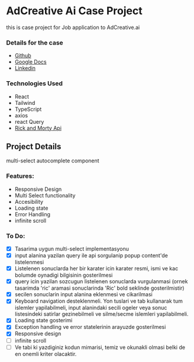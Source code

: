 # AdCreative Ai Case Project

this is case project for Job application to AdCreative.ai

### Details for the case

- [Github ](https://github.com/sahinkutlu/frontend-case/tree/main)
- [Google Docs](https://docs.google.com/document/d/1WBbK7d7Ft3HE0qPyYmnV_uhyBdjdGBpB8rVId3L-bzs/edit?usp=sharing)
- [Linkedin](https://www.linkedin.com/jobs/search/?currentJobId=3908558482&distance=25&f_TPR=r604800&geoId=102105699&keywords=react&origin=JOB_SEARCH_PAGE_JOB_FILTER&refresh=true&start=25)

### Technologies Used

- React
- Tailwind
- TypeScript
- axios
- react Query
- [Rick and Morty Api](https://rickandmortyapi.com/documentation/#introduction)

## Project Details

multi-select autocomplete component

### Features:

- Responsive Design
- Multi Select functionality
- Accesibility
- Loading state
- Error Handling
- infinite scroll

### To Do:

- [x] Tasarima uygun multi-select implementasyonu
- [x] input alanina yazilan query ile api sorgulanip popup content'de listelenmesi
- [x] Listelenen sonuclarda her bir karater icin karater resmi, ismi ve kac bolumde oynadigi bilgisinin gosterilmesi
- [x] query icin yazilan sozcugun listelenen sonuclarda vurgulanmasi (ornek tasarimda 'ric' aramasi sonuclarinda 'Ric' bold seklinde gosterilmistir)
- [x] secilen sonuclarin input alanina eklenmesi ve cikarilmasi
- [x] Keyboard navigation desteklenmeli. Yon tuslari ve tab kullanarak tum islemler yapilabilmeli, input alanindaki secili ogeler veya sonuc listesindeki satirlar gezinebilmeli ve silme/secme islemleri yapilabilmeli.
- [x] Loading state gosterimi
- [x] Exception handling ve error statelerinin arayuzde gosterilmesi
- [x] Responsive design
- [ ] infinite scroll
- [ ] Ve tabi ki yazdiginiz kodun mimarisi, temiz ve okunakli olmasi belki de en onemli kriter olacaktir.
